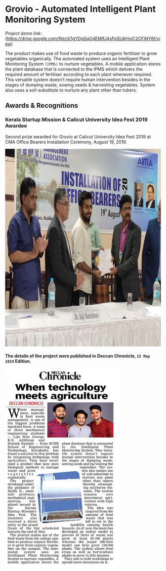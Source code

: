 # Grovio - Automated Intelligent Plant Monitoring System


_Project demo link:_ (https://drive.google.com/file/d/1gYDgSqO4EMlfJ4sFpSUAHvjC2CFiNY6f/view)

The product makes use of food waste to produce organic fertiliser to grow vegetables organically. The automated system uses an Intelligent Plant Monitoring System `(IPMS)` to nurture vegetables.
A mobile application stores the plant database that is connected to the IPMS which delivers the required amount of fertiliser according to each plant whenever required. This versatile system doesn’t require human intervention besides in the stages of dumping waste, sowing seeds & harvesting vegetables. System also uses a soil-substitute to nurture any plant other than tubers.

## Awards & Recognitions

### Kerala Startup Mission & Calicut University Idea Fest 2019 Awardee
Second prize awarded for Grovio at Calicut University Idea Fest 2019 at CMA Office Bearers Installation Ceremony, August 19, 2019.

<img src="./docs/awards/CMA-awards.jpg" height="640" alt="DC article">

#### The details of the project were published in Deccan Chronicle, `15 May 2019` Edition.

<img src="./docs/awards/DC-article.jpg" height="640" alt="DC article">
